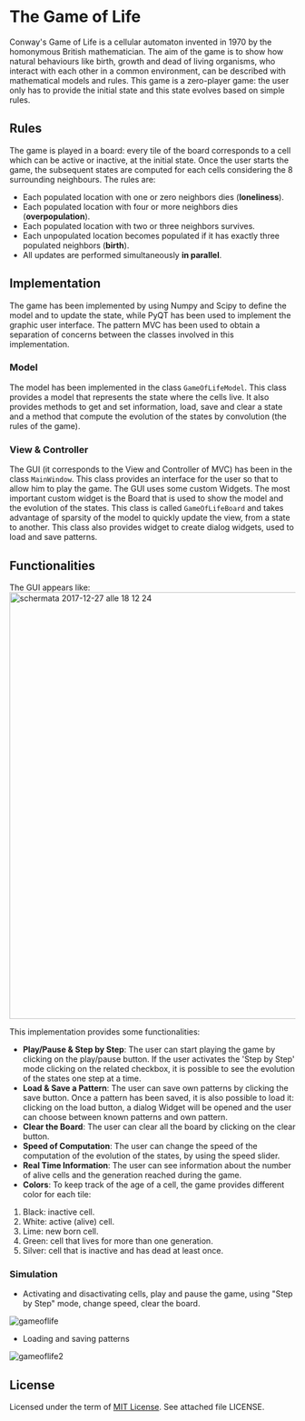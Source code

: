 # The Game of Life

Conway's Game of Life is a cellular automaton invented in 1970 by the homonymous British mathematician. The aim of the game is to show how natural behaviours like birth, growth and dead of living organisms, who interact with each other in a common environment, can be described with mathematical models and rules.
This game is a zero-player game: the user only has to provide the initial state and this state evolves based on simple rules.

## Rules
The game is played in a board: every tile of the board corresponds to a cell which can be active or inactive, at the initial state. Once the user starts the game, the subsequent states are computed for each cells considering the 8 surrounding neighbours. The rules are:

- Each populated location with one or zero neighbors dies (**loneliness**).
- Each populated location with four or more neighbors dies (**overpopulation**).
- Each populated location with two or three neighbors survives.
- Each unpopulated location becomes populated if it has exactly three populated neighbors (**birth**). 
- All updates are performed simultaneously **in parallel**.

## Implementation
The game has been implemented by using Numpy and Scipy to define the model and to update the state, while PyQT has been used to implement the graphic user interface. The pattern MVC has been used to obtain a separation of concerns between the classes involved in this implementation.

### Model
The model has been implemented in the class `GameOfLifeModel`. This class provides a model that represents the state where the cells live. It also provides methods to get and set information, load, save and clear a state and a method that compute the evolution of the states by convolution (the rules of the game).

### View & Controller
The GUI (it corresponds to the View and Controller of MVC) has been in the class `MainWindow`. This class provides an interface for the user so that to allow him to play the game. 
The GUI uses some custom Widgets. The most important custom widget is the Board that is used to show the model and the evolution of the states. This class is called `GameOfLifeBoard` and takes advantage of sparsity of the model to quickly update the view, from a state to another. 
This class also provides widget to create dialog widgets, used to load and save patterns.

## Functionalities
The GUI appears like: 
<img width="751" alt="schermata 2017-12-27 alle 18 12 24" src="https://user-images.githubusercontent.com/29773493/34387999-a27f78c8-eb31-11e7-8145-ca2253b2a320.png">


This implementation provides some functionalities:
- **Play/Pause & Step by Step**: The user can start playing the game by clicking on the play/pause button. If the user activates the 'Step by Step' mode clicking on the related checkbox, it is possible to see the evolution of the states one step at a time.
- **Load & Save a Pattern**: The user can save own patterns by clicking the save button. Once a pattern has been saved, it is also possible to load it: clicking on the load button, a dialog Widget will be opened and the user can choose between known patterns and own pattern.
- **Clear the Board**: The user can clear all the board by clicking on the clear button.
- **Speed of Computation**: The user can change the speed of the computation of the evolution of the states, by using the speed slider.
- **Real Time Information**: The user can see information about the number of alive cells and the generation reached during the game.
- **Colors**: To keep track of the age of a cell, the game provides different color for each tile:
1. Black: inactive cell.
2. White: active (alive) cell.
3. Lime: new born cell.
4. Green: cell that lives for more than one generation.
5. Silver: cell that is inactive and has dead at least once.

### Simulation
- Activating and disactivating cells, play and pause the game, using "Step by Step" mode, change speed, clear the board.

![gameoflife](https://user-images.githubusercontent.com/29773493/34388681-5cb57690-eb35-11e7-9cca-3c9a45a2b0ad.gif)

- Loading and saving patterns

![gameoflife2](https://user-images.githubusercontent.com/29773493/34388844-6baa2c76-eb36-11e7-9205-c4ed017a1484.gif)

## License
Licensed under the term of [MIT License](http://en.wikipedia.org/wiki/MIT_License). See attached file LICENSE.


